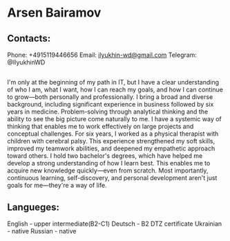 # Arsen Bairamov

## Contacts:

Phone: +4915119446656
Email: ilyukhin-wd@gmail.com
Telegram: @IlyukhinWD

##

I'm only at the beginning of my path in IT, but I have a clear understanding of who I am, what I want, how I can reach my goals, and how I can continue to grow—both personally and professionally. I bring a broad and diverse background, including significant experience in business followed by six years in medicine.
Problem-solving through analytical thinking and the ability to see the big picture come naturally to me. I have a systemic way of thinking that enables me to work effectively on large projects and conceptual challenges.
For six years, I worked as a physical therapist with children with cerebral palsy. This experience strengthened my soft skills, improved my teamwork abilities, and deepened my empathetic approach toward others.
I hold two bachelor's degrees, which have helped me develop a strong understanding of how I learn best. This enables me to acquire new knowledge quickly—even from scratch.
Most importantly, continuous learning, self-discovery, and personal development aren't just goals for me—they're a way of life.

## Langueges:

English - upper intermediate(B2-C1)
Deutsch - B2 DTZ certificate
Ukrainian - native
Russian - native
